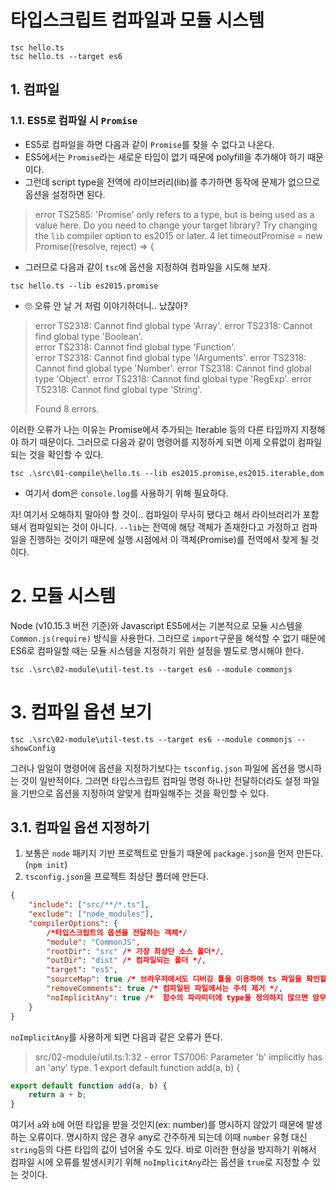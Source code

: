 # 타입스크립트 컴파일과 모듈 시스템

```
tsc hello.ts
tsc hello.ts --target es6
```

## 1. 컴파일

### 1.1. ES5로 컴파일 시 `Promise`

-   ES5로 컴파일을 하면 다음과 같이 `Promise`를 찾을 수 없다고 나온다.
-   ES5에서는 `Promise`라는 새로운 타입이 없기 때문에 polyfill을 추가해야 하기 때문이다.
-   그런데 script type을 전역에 라이브러리(lib)를 추가하면 동작에 문제가 없으므로 옵션을 설정하면 된다.

> error TS2585: 'Promise' only refers to a type, but is being used as a value here. Do you need to change your target library? Try changing the `lib` compiler option to es2015 or later.
> 4 let timeoutPromise = new Promise((resolve, reject) => {

-   그러므로 다음과 같이 `tsc`에 옵션을 지정하여 컴파일을 시도해 보자.

```
tsc hello.ts --lib es2015.promise
```

-   🙄 오류 안 날 거 처럼 이야기하더니.. 났잖아?

> error TS2318: Cannot find global type 'Array'.
> error TS2318: Cannot find global type 'Boolean'.  
> error TS2318: Cannot find global type 'Function'.  
> error TS2318: Cannot find global type 'IArguments'.
> error TS2318: Cannot find global type 'Number'.
> error TS2318: Cannot find global type 'Object'.
> error TS2318: Cannot find global type 'RegExp'.
> error TS2318: Cannot find global type 'String'.
>
> Found 8 errors.

이러한 오류가 나는 이유는 Promise에서 추가되는 Iterable 등의 다른 타입까지 지정해야 하기 때문이다.
그러므로 다음과 같이 명령어를 지정하게 되면 이제 오류없이 컴파일되는 것을 확인할 수 있다.

```
tsc .\src\01-compile\hello.ts --lib es2015.promise,es2015.iterable,dom
```

-   여기서 dom은 `console.log`를 사용하기 위해 필요하다.

자! 여기서 오해하지 말아야 할 것이.. 컴파일이 무사히 됐다고 해서 라이브러리가 포함돼서 컴파일되는 것이 아니다.
`--lib`는 전역에 해당 객체가 존재한다고 가정하고 컴파일을 진행하는 것이기 때문에 실행 시점에서 이 객체(Promise)를 전역에서 찾게 될 것이다.

# 2. 모듈 시스템

Node (v10.15.3 버전 기준)와 Javascript ES5에서는 기본적으로 모듈 시스템을 `Common.js(require)` 방식을 사용한다.
그러므로 `import`구문을 해석할 수 없기 때문에 ES6로 컴파일할 때는 모듈 시스템을 지정하기 위한 설정을 별도로 명시해야 한다.

```
tsc .\src\02-module\util-test.ts --target es6 --module commonjs
```

# 3. 컴파일 옵션 보기

```
tsc .\src\02-module\util-test.ts --target es6 --module commonjs --showConfig
```

그러나 일일이 명령어에 옵션을 지정하기보다는 `tsconfig.json` 파일에 옵션을 명시하는 것이 일반적이다.
그러면 타입스크립트 컴파일 명령 하나만 전달하더라도 설정 파일을 기반으로 옵션을 지정하여 알맞게 컴파일해주는 것을 확인할 수 있다.

## 3.1. 컴파일 옵션 지정하기

1. 보통은 `node` 패키지 기반 프로젝트로 만들기 때문에 `package.json`을 먼저 만든다. (`npm init`)
2. `tsconfig.json`을 프로젝트 최상단 폴더에 만든다.

```json
{
    "include": ["src/**/*.ts"],
    "exclude": ["node_modules"],
    "compilerOptions": {
        /*타입스크립트의 옵션을 전달하는 객체*/
        "module": "CommonJS",
        "rootDir": "src" /* 가장 최상단 소스 폴더*/,
        "outDir": "dist" /* 컴파일되는 폴더 */,
        "target": "es5",
        "sourceMap": true /* 브라우저에서도 디버깅 툴을 이용하여 ts 파일을 확인할 수 있음 */,
        "removeComments": true /* 컴파일된 파일에서는 주석 제거 */,
        "noImplicitAny": true /*  함수의 파라미터에 type을 정의하지 않으면 암무적으로 any를 암시하는 것을 금지하는 옵션 */
    }
}
```

`noImplicitAny`를 사용하게 되면 다음과 같은 오류가 뜬다.

> src/02-module/util.ts:1:32 - error TS7006: Parameter 'b' implicitly has an 'any' type.
> 1 export default function add(a, b) {

```ts
export default function add(a, b) {
    return a + b;
}
```

여기서 `a`와 `b`에 어떤 타입을 받을 것인지(ex: number)를 명시하지 않았기 때문에 발생하는 오류이다.
명시하지 않은 경우 any로 간주하게 되는데 이때 `number` 유형 대신 `string`등의 다른 타입의 값이 넘어올 수도 있다.
바로 이러한 현상을 방지하기 위해서 컴파일 시에 오류를 발생시키기 위해 `noImplicitAny`라는 옵션을 `true`로 지정할 수 있는 것이다.

